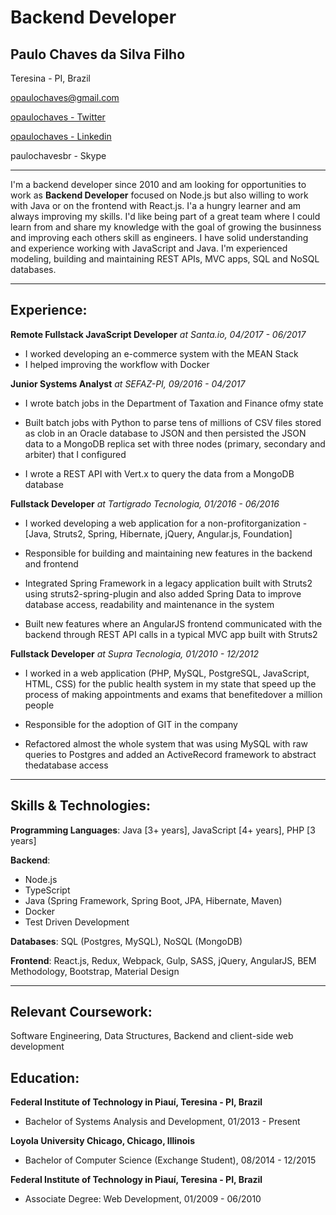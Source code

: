 # Backend Developer

## Paulo Chaves da Silva Filho

Teresina - PI, Brazil

[opaulochaves@gmail.com](mailto:opaulochaves@gmail.com)

[opaulochaves - Twitter](https://twitter.com/opaulochaves)

[opaulochaves - Linkedin](https://www.linkedin.com/in/opaulochaves/)

paulochavesbr - Skype

----------

I'm a backend developer since 2010 and am looking for opportunities to work as **Backend Developer** focused on Node.js but also willing to work with Java or on the frontend with React.js. I'a a hungry learner and am always improving my skills. I'd like being part of a great team where I could learn from and share my knowledge with the goal of growing the businness and improving each others skill as engineers. I have solid understanding and experience working with JavaScript and Java. I'm experienced modeling, building and maintaining REST APIs, MVC apps, SQL and NoSQL databases.

---------------

## Experience:

**Remote Fullstack JavaScript Developer** *at Santa.io, 04/2017 - 06/2017*

- I worked developing an e-commerce system with the MEAN Stack
- I helped improving the workflow with Docker

**Junior Systems Analyst** *at SEFAZ-PI, 09/2016 - 04/2017*

- I wrote ​batch​ ​jobs​ ​in​ ​the​ ​Department​ ​of​ ​Taxation​ ​and​ ​Finance​ ​of​ my​ ​state
- Built batch jobs with Python to parse tens of millions of CSV files stored as clob in an Oracle database to JSON and then persisted the JSON data to a MongoDB replica set with three nodes (primary, secondary​ ​and​ ​arbiter)​ ​that​ ​I ​configured

- I wrote​ ​a ​REST​ ​API​ ​with​ ​Vert.x​ ​to​ ​query​ ​the​ ​data​ ​from​ ​a ​MongoDB​ ​database

**Fullstack Developer** *at Tartigrado Tecnologia, 01/2016 - 06/2016*

- I worked​ ​developing​​ a​ web​ ​application​ ​for​ a non-profit​ organization - [Java, Struts2, Spring, Hibernate, jQuery, Angular.js, Foundation]

- Responsible for building and maintaining new features in the backend and frontend

- Integrated Spring Framework in a legacy application built with Struts2 using struts2-spring-plugin and also added Spring Data to improve database access, readability and maintenance in the system

- Built new features where an AngularJS frontend communicated with the backend through REST API calls in a typical MVC app built with Struts2

**Fullstack Developer** *at Supra Tecnologia, 01/2010 - 12/2012*

- I worked in a web application (PHP, MySQL, PostgreSQL, JavaScript, HTML, CSS) for the public health system in my state that speed up the process of making​ appointments​​ and​ exams​ that​ benefited​ over​ a ​million​ people

- Responsible for​ the adoption of GIT in​ the company

- Refactored almost the whole system that was using MySQL with raw queries to Postgres and added an​ ActiveRecord​ framework​ to​ abstract​ the​ database​ access

------------------

## Skills & Technologies:

**Programming Languages**: Java [3+ years], JavaScript [4+ years], PHP [3 years]

**Backend**:
- Node.js
- TypeScript
- Java (Spring Framework, Spring Boot, JPA, Hibernate, Maven)
- Docker
- Test Driven Development

**Databases**: SQL (Postgres, MySQL), NoSQL (MongoDB)

**Frontend**: React.js, Redux, Webpack, Gulp, SASS, jQuery, AngularJS, BEM Methodology, Bootstrap, Material Design

----------------------

## Relevant Coursework:
Software Engineering, Data Structures, Backend and client-side web development

## Education:

**Federal Institute of Technology in Piauí, Teresina - PI, Brazil**
- Bachelor of Systems Analysis and Development, 01/2013 - Present

**Loyola University Chicago, Chicago, Illinois**
- Bachelor of Computer Science (Exchange Student), 08/2014 - 12/2015

**Federal Institute of Technology in Piauí, Teresina - PI, Brazil**
- Associate Degree: Web Development, 01/2009 - 06/2010
